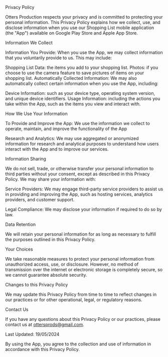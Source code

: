 Privacy Policy

Otters Production respects your privacy and is committed to protecting your personal information. This Privacy Policy explains how we collect, use, and disclose information when you use our Shopping List mobile application (the "App") available on Google Play Store and Apple App Store.

Information We Collect

Information You Provide: When you use the App, we may collect information that you voluntarily provide to us. This may include:

Shopping List Data: the items you add to your shopping list.
Photos: if you choose to use the camera feature to save pictures of items on your shopping list.
Automatically Collected Information: We may also automatically collect certain information when you use the App, including:

Device Information: such as your device type, operating system version, and unique device identifiers.
Usage Information: including the actions you take within the App, such as the items you view and interact with.

How We Use Your Information

To Provide and Improve the App: We use the information we collect to operate, maintain, and improve the functionality of the App

Research and Analytics: We may use aggregated or anonymized information for research and analytical purposes to understand how users interact with the App and to improve our services.

Information Sharing

We do not sell, trade, or otherwise transfer your personal information to third parties without your consent, except as described in this Privacy Policy. We may share your information with:

Service Providers: We may engage third-party service providers to assist us in providing and improving the App, such as hosting services, analytics providers, and customer support.

Legal Compliance: We may disclose your information if required to do so by law.

Data Retention

We will retain your personal information for as long as necessary to fulfill the purposes outlined in this Privacy Policy.

Your Choices

We take reasonable measures to protect your personal information from unauthorized access, use, or disclosure. However, no method of transmission over the internet or electronic storage is completely secure, so we cannot guarantee absolute security.

Changes to this Privacy Policy

We may update this Privacy Policy from time to time to reflect changes in our practices or for other operational, legal, or regulatory reasons.

Contact Us

If you have any questions about this Privacy Policy or our practices, please contact us at ottersprods@gmail.com.

Last Updated: 19/05/2024

By using the App, you agree to the collection and use of information in accordance with this Privacy Policy.
